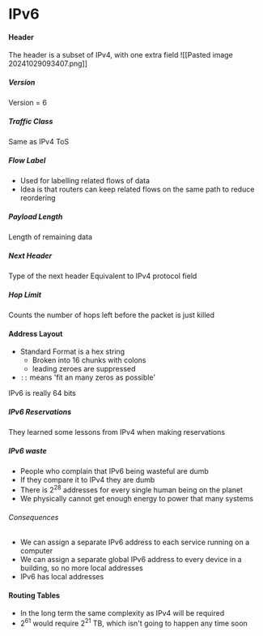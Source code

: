 # IPv6

#### Header
The header is a subset of IPv4, with one extra field
![[Pasted image 20241029093407.png]]
##### Version
Version = 6
##### Traffic Class
Same as IPv4 ToS
##### Flow Label
- Used for labelling related flows of data
- Idea is that routers can keep related flows on the same path to reduce reordering
##### Payload Length
Length of remaining data
##### Next Header
Type of the next header
Equivalent to IPv4 protocol field
##### Hop Limit
Counts the number of hops left before the packet is just killed
#### Address Layout
- Standard Format is a hex string
	- Broken into 16 chunks with colons
	- leading zeroes are suppressed
- `::` means 'fit an many zeros as possible'

IPv6 is really 64 bits
##### IPv6 Reservations
They learned some lessons from IPv4 when making reservations

##### IPv6 waste
- People who complain that IPv6 being wasteful are dumb
- If they compare it to IPv4 they are dumb
- There is $2^{28}$ addresses for every single human being on the planet
- We physically cannot get enough energy to power that many systems 

###### Consequences
- We can assign a separate IPv6 address to each service running on a computer
- We can assign a separate global IPv6 address to every device in a building, so no more local addresses
- IPv6 has local addresses

#### Routing Tables
- In the long term the same complexity as IPv4 will be required 
- $2^{61}$ would require $2^{21}$ TB, which isn't going to happen any time soon